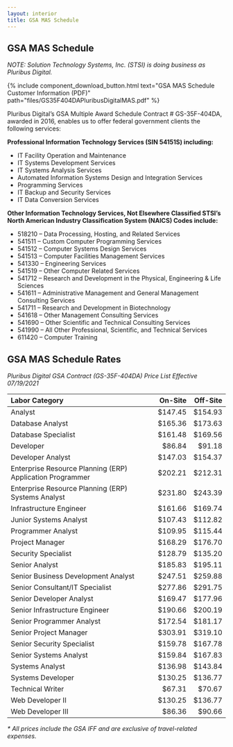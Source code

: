 ```yaml
---
layout: interior
title: GSA MAS Schedule
---
```


## GSA MAS Schedule

_NOTE: Solution Technology Systems, Inc. (STSI) is doing business as Pluribus Digital._

{% include component_download_button.html
text="GSA MAS Schedule Customer Information (PDF)"
path="files/GS35F404DAPluribusDigitalMAS.pdf" %}

Pluribus Digital’s GSA Multiple Award Schedule Contract # GS-35F-404DA, awarded in 2016, enables us to offer federal government clients the following services:

**Professional Information Technology Services (SIN 54151S) including:**

* IT Facility Operation and Maintenance
* IT Systems Development Services
* IT Systems Analysis Services
* Automated Information Systems Design and Integration Services
* Programming Services
* IT Backup and Security Services
* IT Data Conversion Services


**Other Information Technology Services, Not Elsewhere Classified STSI’s North American Industry Classification System (NAICS) Codes include:**

* 518210 – Data Processing, Hosting, and Related Services
* 541511 – Custom Computer Programming Services
* 541512 – Computer Systems Design Services
* 541513 – Computer Facilities Management Services
* 541330 – Engineering Services
* 541519 – Other Computer Related Services
* 541712 – Research and Development in the Physical, Engineering & Life Sciences
* 541611 – Administrative Management and General Management Consulting Services
* 541711 – Research and Development in Biotechnology
* 541618 – Other Management Consulting Services
* 541690 – Other Scientific and Technical Consulting Services
* 541990 – All Other Professional, Scientific, and Technical Services
* 611420 – Computer Training

## GSA MAS Schedule Rates

_Pluribus Digital GSA Contract (GS-35F-404DA) Price List Effective 07/19/2021_

| Labor Category | On-Site | Off-Site |
| :--- | ---: | ---: |
| Analyst |	$147.45 | $154.93|
| Database Analyst | $165.36 | $173.63 |
| Database Specialist | $161.48 | $169.56 |
| Developer | $86.84 | $91.18 |
| Developer Analyst	| $147.03 | $154.37 |
| Enterprise Resource Planning (ERP) Application Programmer | $202.21 | $212.31 |
| Enterprise Resource Planning (ERP) Systems Analyst | $231.80	| $243.39 |
| Infrastructure Engineer |	$161.66	| $169.74 |
| Junior Systems Analyst |	$107.43	| $112.82 |
| Programmer Analyst |	$109.95	| $115.44 |
| Project Manager |	$168.29 | $176.70 |
| Security Specialist | $128.79 | $135.20 |
| Senior Analyst | $185.83	| $195.11 |
| Senior Business Development Analyst | $247.51	| $259.88 |
| Senior Consultant/IT Specialist | $277.86 | $291.75 |
| Senior Developer Analyst | $169.47 | $177.96 |
| Senior Infrastructure Engineer | $190.66 | $200.19 |
| Senior Programmer Analyst | $172.54 | $181.17 |
| Senior Project Manager | $303.91 | $319.10 |
| Senior Security Specialist | $159.78 | $167.78 |
| Senior Systems Analyst | $159.84 | $167.83 |
| Systems Analyst | $136.98 | $143.84 |
| Systems Developer	| $130.25 | $136.77 | 
| Technical Writer | $67.31 | $70.67 |
| Web Developer II | $130.25 | $136.77 |
| Web Developer III	| $86.36 | $90.66 |

_* All prices include the GSA IFF and  are exclusive of travel-related expenses._